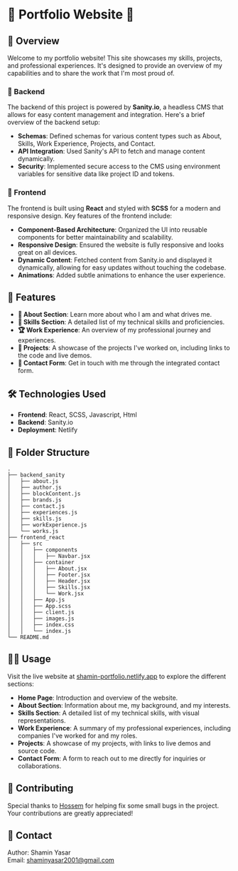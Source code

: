 # 🌟 Portfolio Website 🌟

## 🚀 Overview

Welcome to my portfolio website! This site showcases my skills, projects, and professional experiences. It's designed to provide an overview of my capabilities and to share the work that I'm most proud of.

### 🔧 Backend

The backend of this project is powered by **Sanity.io**, a headless CMS that allows for easy content management and integration. Here's a brief overview of the backend setup:

- **Schemas**: Defined schemas for various content types such as About, Skills, Work Experience, Projects, and Contact.
- **API Integration**: Used Sanity's API to fetch and manage content dynamically.
- **Security**: Implemented secure access to the CMS using environment variables for sensitive data like project ID and tokens.

### 🎨 Frontend

The frontend is built using **React** and styled with **SCSS** for a modern and responsive design. Key features of the frontend include:

- **Component-Based Architecture**: Organized the UI into reusable components for better maintainability and scalability.
- **Responsive Design**: Ensured the website is fully responsive and looks great on all devices.
- **Dynamic Content**: Fetched content from Sanity.io and displayed it dynamically, allowing for easy updates without touching the codebase.
- **Animations**: Added subtle animations to enhance the user experience.

## 🌟 Features

- **📝 About Section**: Learn more about who I am and what drives me.
- **💼 Skills Section**: A detailed list of my technical skills and proficiencies.
- **🏆 Work Experience**: An overview of my professional journey and experiences.
- **📂 Projects**: A showcase of the projects I've worked on, including links to the code and live demos.
- **📧 Contact Form**: Get in touch with me through the integrated contact form.

## 🛠️ Technologies Used

- **Frontend**: React, SCSS, Javascript, Html
- **Backend**: Sanity.io
- **Deployment**: Netlify

## 📁 Folder Structure

```
.
├── backend_sanity
│   ├── about.js
│   ├── author.js
│   ├── blockContent.js
│   ├── brands.js
│   ├── contact.js
│   ├── experiences.js
│   ├── skills.js
│   ├── workExperience.js
│   └── works.js
├── frontend_react
│   ├── src
│   │   ├── components
│   │   │   ├── Navbar.jsx
│   │   ├── container
│   │   │   ├── About.jsx
│   │   │   ├── Footer.jsx
│   │   │   ├── Header.jsx
│   │   │   ├── Skills.jsx
│   │   │   └── Work.jsx
│   │   ├── App.js
│   │   ├── App.scss
│   │   ├── client.js
│   │   ├── images.js
│   │   ├── index.css
│   │   └── index.js
└── README.md
```

## 🧑‍💻 Usage

Visit the live website at [shamin-portfolio.netlify.app](https://shamin-portfolio.netlify.app) to explore the different sections:

- **Home Page**: Introduction and overview of the website.
- **About Section**: Information about me, my background, and my interests.
- **Skills Section**: A detailed list of my technical skills, with visual representations.
- **Work Experience**: A summary of my professional experiences, including companies I've worked for and my roles.
- **Projects**: A showcase of my projects, with links to live demos and source code.
- **Contact Form**: A form to reach out to me directly for inquiries or collaborations.

## 🤝 Contributing

Special thanks to [Hossem](https://github.com/hossem7) for helping fix some small bugs in the project. Your contributions are greatly appreciated!

## 📧 Contact

Author: Shamin Yasar  
Email: [shaminyasar2001@gmail.com](mailto:shaminyasar2001@gmail.com)


